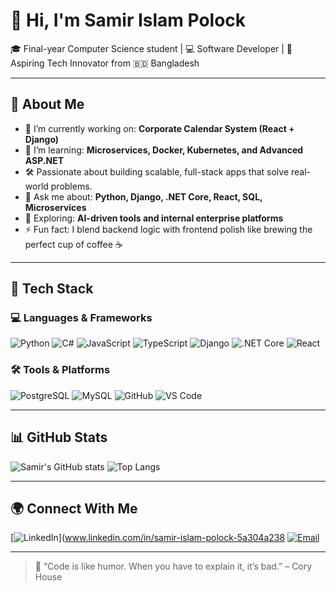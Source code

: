# 👋 Hi, I'm Samir Islam Polock

🎓 Final-year Computer Science student | 💻 Software Developer | 🚀 Aspiring Tech Innovator from 🇧🇩 Bangladesh

---

## 🧠 About Me

- 🔭 I’m currently working on: **Corporate Calendar System (React + Django)**
- 🌱 I’m learning: **Microservices, Docker, Kubernetes, and Advanced ASP.NET**
- 🛠️ Passionate about building scalable, full-stack apps that solve real-world problems.
- 💬 Ask me about: **Python, Django, .NET Core, React, SQL, Microservices**
- 👀 Exploring: **AI-driven tools and internal enterprise platforms**
- ⚡ Fun fact: I blend backend logic with frontend polish like brewing the perfect cup of coffee ☕

---

## 🧰 Tech Stack

### 💻 Languages & Frameworks
![Python](https://img.shields.io/badge/Python-3670A0?style=for-the-badge&logo=python&logoColor=ffdd54)
![C#](https://img.shields.io/badge/C%23-68217A?style=for-the-badge&logo=csharp&logoColor=white)
![JavaScript](https://img.shields.io/badge/JavaScript-F0DB4F?style=for-the-badge&logo=javascript&logoColor=black)
![TypeScript](https://img.shields.io/badge/TypeScript-3178C6?style=for-the-badge&logo=typescript&logoColor=white)
![Django](https://img.shields.io/badge/Django-092E20?style=for-the-badge&logo=django&logoColor=white)
![.NET Core](https://img.shields.io/badge/.NET-512BD4?style=for-the-badge&logo=dotnet&logoColor=white)
![React](https://img.shields.io/badge/React-20232A?style=for-the-badge&logo=react&logoColor=61DAFB)

### 🛠️ Tools & Platforms
![PostgreSQL](https://img.shields.io/badge/PostgreSQL-336791?style=for-the-badge&logo=postgresql&logoColor=white)
![MySQL](https://img.shields.io/badge/MySQL-00758F?style=for-the-badge&logo=mysql&logoColor=white)
![GitHub](https://img.shields.io/badge/GitHub-181717?style=for-the-badge&logo=github)
![VS Code](https://img.shields.io/badge/VSCode-007ACC?style=for-the-badge&logo=visual-studio-code&logoColor=white)

---

## 📊 GitHub Stats

![Samir's GitHub stats](https://github-readme-stats.vercel.app/api?username=samirislampolock&show_icons=true&theme=tokyonight&hide_border=false)
![Top Langs](https://github-readme-stats.vercel.app/api/top-langs/?username=samirislampolock&layout=compact&theme=tokyonight)

---

## 🌍 Connect With Me

[![LinkedIn](https://img.shields.io/badge/-LinkedIn-blue?style=for-the-badge&logo=linkedin&logoColor=white)](www.linkedin.com/in/samir-islam-polock-5a304a238
[![Email](https://img.shields.io/badge/-Email-red?style=for-the-badge&logo=gmail&logoColor=white)](samirislampolock18@gmail.com)


---

> 🚀 “Code is like humor. When you have to explain it, it’s bad.” – Cory House
